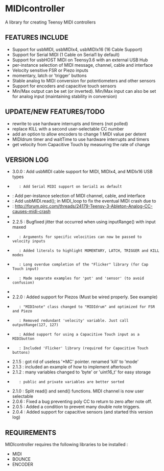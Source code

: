 # MIDIcontroller

A library for creating Teensy MIDI controllers

## FEATURES INCLUDE
  - Support for usbMIDI, usbMIDIx4, usbMIDIx16 (16 Cable Support)
  - Support for Serial MIDI (1 Cable on Serial1 by default)
  - Support for usbHOST MIDI on Teensy3.6 with an external USB Hub
  - per-instance selection of MIDI message, channel, cable and interface
  - Velocity sensitive FSR or Piezo inputs
  - momentary, latch or 'trigger' buttons
  - Stable analog to MIDI conversion for potentiometers and other sensors
  - Support for encoders and capacitive touch sensors
  - Min/Max output can be set (or inverted). 
    Min/Max input can also be set for analog input 
    (maintaining stability in conversion)

## UPDATE/NEW FEATURES/TODO
  - rewrite to use hardware interrupts and timers (not polled)
  - replace KILL with a second user-selectable CC number
  - add an option to allow encoders to change 1 MIDI value per detent
  - MIDIdrum timer and waitTime  to use hardware interrupts and timers 
  - get velocity from Capacitive Touch by measuring the rate of change

## VERSION LOG
-  3.0.0 : Add usbMIDI cable support for MIDI, MIDIx4, and MIDIx16 USB types
-        : Add Serial MIDI support on Serial1 as default
-	 : Add per-instance selection of MIDI channel, cable, and interface
-	 : Add usbMIDI.read(); in MIDI_loop to fix the eventual MIDI crash due to 
-	 : http://forum.pjrc.com/threads/24179-Teensy-3-Ableton-Analog-CC-causes-midi-crash
-
-  2.2.5 : Bugfixed jitter that occurred when using inputRange() with input maxed
-        : Arguments for specific velocities can now be passed to velocity inputs
-        : Added literals to highlight MOMENTARY, LATCH, TRIGGER and KILL modes
-        : Long overdue completion of the "Flicker" library (for Cap Touch input)
-        : Made separate examples for 'pot' and 'sensor' (to avoid confusion)
-        
-  2.2.0 : Added support for Piezos (Must be wired properly. See example)
-        : "MIDInote" class changed to "MIDIdrum" and optimized for FSR and Piezo
-        : Removed redundant 'velocity' variable. Just call outputRange(127, 127)
-        : Added support for using a Capacitive Touch input as a MIDIbutton
-        : Included 'Flicker' library (required for Capacitive Touch buttons)
-  2.1.5 : got rid of useless '*MC' pointer. renamed 'kill' to 'mode'
-  2.1.3 : included an example of how to implement aftertouch
-  2.1.2 : many variables changed to 'byte' or 'uint16_t' for easy storage
-        : public and private variables are better sorted
-  2.1.0 : Split read() and send() functions. MIDI channel is now user selectable
-  2.0.6 : Fixed a bug preventing poly CC to return to zero after note off.
-  2.0.5 : Added a condition to prevent many double note triggers.
-  2.0.4 : Added support for capacitive sensors (and started this version log)

  
## REQUIREMENTS

MIDIcontroller requires the following libraries to be installed :

- MIDI
- BOUNCE
- ENCODER

